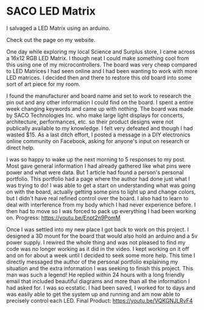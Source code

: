 # SACO LED Matrix
I salvaged a LED Matrix using an arduino.

Check out the page on my website.

One day while exploring my local Science and Surplus store, I came across a 16x12 RGB LED Matrix. I though neat I could make something cool from this using one of my microcontrollers. The board was very cheap compared to LED Matrices I had seen online and I had been wanting to work with more LED matrices. I decided then and there to restore this old board into some sort of art piece for my room. 

I found the manufacturer and board name and set to work to research the pin out and any other information I could find on the board. I spent a entire week changing keywords and came up with nothing. The board was made by SACO Technologies Inc. who make large light displays for concerts, architecture, performances, etc. so their product designs were not publically available to my knowledge. I felt very defeated and though I had wasted $15. As a last ditch effort, I posted a message in a DIY electronics online community on Facebook, asking for anyone's input on research or direct help. 

I was so happy to wake up the next morning to 5 responses to my post. Most gave general information I had already gathered like what pins were power and what were data. But 1 article had found a person's personal portfolio. This portfolio had a page where the author had done just what I was trying to do! I was able to get a start on understanding what was going on with the board, actually getting some pins to light up and change colors, but I didn't have real refined control over the board. I also had to learn to deal with interference from my body which I had never experience before. I then had to move so I was forced to pack up everything I had been working on.
Progress: https://youtu.be/Enpt2n9PomM

Once I was settled into my new place I got back to work on this project. I designed a 3D mount for the board that would also hold an arduino and a 5v power supply. I rewired the whole thing and was not pleased to find my code was no longer working as it did in the video. I kept working on it off and on for about a week until I decided to seek some more help. This time I directly messaged the author of the personal portfolio explaining my situation and the extra information I was seeking to finish this project. This man was such a legend! He replied within 24 hours with a long friendly email that included beautiful diagrams and more than all the information I had asked for. I was so ecstatic. I had been saved, I worked for to days and was easily able to get the system up and running and am now able to precisely control each LED. 
Final Product: https://youtu.be/VQKGNJLRvF4
